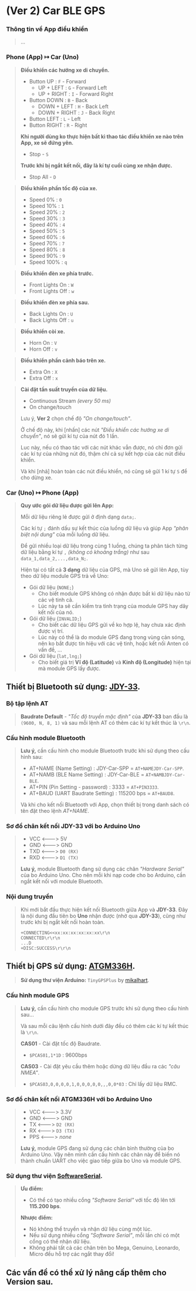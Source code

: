 # (Ver 2) Car BLE GPS

### Thông tin về App điều khiển

> ...

### Phone (App) ↦ Car (Uno)

> **Điều khiển các hướng xe di chuyển.**
> - Button UP : `F` - Forward
>   - UP + LEFT : `G` - Forward Left
>   - UP + RIGHT : `I` - Forward Right
> - Button DOWN : `B` - Back
>   - DOWN + LEFT : `H` - Back Left
>   - DOWN + RIGHT : `J` - Back Right
> - Button LEFT : `L` - Left
> - Button RIGHT : `R` - Right
>
> **Khi người dùng ko thực hiện bất kì thao tác điều khiển xe nào trên App, xe sẽ đứng yên.**
> - Stop - `S`
>
> **Trước khi bị ngắt kết nối, đây là kí tự cuối cùng xe nhận được.**
> - Stop All - `D`

> **Điều khiển phần tốc độ của xe.**
> - Speed 0% : `0`
> - Speed 10% : `1`
> - Speed 20% : `2`
> - Speed 30% : `3`
> - Speed 40% : `4`
> - Speed 50% : `5`
> - Speed 60% : `6`
> - Speed 70% : `7`
> - Speed 80% : `8`
> - Speed 90% : `9`
> - Speed 100% : `q`

> **Điều khiển đèn xe phía trước.**
> - Front Lights On : `W`
> - Front Lights Off : `w`

> **Điều khiển đèn xe phía sau.**
> - Back Lights On : `U`
> - Back Lights Off : `u`

> **Điều khiển còi xe.**
> - Horn On : `V`
> - Horn Off : `v`

> **Điều khiển phần cảnh báo trên xe.**
> - Extra On : `X`
> - Extra Off : `x`

> **Cài đặt tần suất truyền của dữ liệu.**
> - Continuous Stream *(every 50 ms)*
> - On change/touch
>
> Lưu ý, **Ver 2** chọn chế độ *"On change/touch"*.
>
> Ở chế độ này, khi [nhấn] các nút *"Điều khiển các hướng xe di chuyển"*, nó sẽ gửi kí tự của nút đó 1 lần.
>
> Luc này, nếu có thao tác với các nút khác vẫn được, nó chỉ đơn gửi các kí tự của những nút đó, thậm chí cả sự kết hợp của các nút điều khiển.
>
> Và khi [nhả] hoàn toàn các nút điều khiển, nó cũng sẽ gửi 1 kí tự `S` để cho dừng xe.

### Car (Uno) ↦ Phone (App)

> **Quy ước gói dữ liệu được gửi lên App:**
>
> Mỗi dữ liệu riêng lẻ được gửi ở định dạng `data;`.
>
> Các kí tự `;` đánh dấu sự kết thúc của luồng dữ liệu và giúp App *"phân biệt nội dung"* của mỗi luồng dữ liệu.
>
> Để gửi nhiều loại dữ liệu trong cùng 1 luồng, chúng ta phân tách từng dữ liệu bằng kí tự `,` *(không có khoảng trắng)* như sau `data_1,data_2,...,data_N;`.
>
> Hiện tại có tất cả **3 dạng** dữ liệu của GPS, mà Uno sẽ gửi lên App, tùy theo dữ liệu module GPS trả về Uno:
> - Gói dữ liệu (`NONE;`)
>   - Cho biết module GPS không có nhận được bất kì dữ liệu nào từ các vệ tinh cả.
>   - Lúc này ta sẽ cần kiểm tra tình trạng của module GPS hay dây kết nối của nó.
> - Gói dữ liệu (`INVALID;`)
>   - Cho biết các dữ liệu GPS gửi về ko hợp lệ, hay chưa xác định được vị trí.
>   - Lúc này có thể là do module GPS đang trong vùng cản sóng, nên ko bắt được tín hiệu với các vệ tinh, hoặc kết nối Anten có vấn đề, ...
> - Gói dữ liệu (`lat,lng;`)
>   - Cho biết giá trị **Vĩ độ (Latitude)** và **Kinh độ (Longitude)** hiện tại mà module GPS lấy được.

## Thiết bị Bluetooth sử dụng: [JDY-33](https://hshop.vn/products/mach-thu-phat-bluetooth-dual-mode-3-0-spp-ble-4-2-jdy-33-hc-05-hc-06-compatible).

### Bộ tập lệnh AT

> **Baudrate Default** - *"Tốc độ truyền mặc định"* của **JDY-33** ban đầu là `(9600, N, 8, 1)` và sau mỗi lệnh AT có thêm các kí tự kết thúc là `\r\n`.

### Cấu hình module Bluetooth

> **Lưu ý,** cần cấu hình cho module Bluetooth trước khi sử dụng theo cấu hình sau:
> - AT+NAME (Name Setting) : JDY-Car-SPP = `AT+NAMEJDY-Car-SPP`.
> - AT+NAMB (BLE Name Setting) : JDY-Car-BLE = `AT+NAMBJDY-Car-BLE`.
> - AT+PIN (Pin Setting - password) : 3333 = `AT+PIN3333`.
> - AT+BAUD (UART Baudrate Setting) : 115200 bps = `AT+BAUD8`.
>
> Và khi cho kết nối Bluetooth với App, chọn thiết bị trong danh sách có tên đặt theo lệnh *AT+NAME*.

### Sơ đồ chân kết nối JDY-33 với bo Arduino Uno

> - VCC <---> 5V
> - GND <---> GND
> - TXD <---> `D0 (RX)`
> - RXD <---> `D1 (TX)`
>
> **Lưu ý,** module Bluetooth đang sử dụng các chân *"Hardware Serial"* của bo Arduino Uno. Cho nên mỗi khi nạp code cho bo Arduino, cần ngắt kết nối với module Bluetooth.

### Nội dung truyền

> Khi mới bắt đầu thực hiện kết nối Bluetooth giữa App và **JDY-33**. Đây là nội dung đầu tiên bo **Uno** nhận được (nhờ qua **JDY-33**), cũng như trước khi bị ngắt kết nối hoàn toàn.
>
>     +CONNECTING<<xx:xx:xx:xx:xx:xx\r\n
>     CONNECTED\r\r\n
>     ...D
>     +DISC:SUCCESS\r\r\n

## Thiết bị GPS sử dụng: [ATGM336H](https://hshop.vn/products/mach-gps-bds-atgm336h).

> **Sử dụng thư viện Arduino:** `TinyGPSPlus` by [mikalhart](https://github.com/mikalhart/TinyGPSPlus).

### Cấu hình module GPS

> **Lưu ý,** cần cấu hình cho module GPS trước khi sử dụng theo cấu hình sau...
>
> Và sau mỗi câu lệnh cấu hình dưới đây đều có thêm các kí tự kết thúc là `\r\n`.
>
> **CAS01** - Cài đặt tốc độ Baudrate.
> - `$PCAS01,1*1D` : 9600bps
>
> **CAS03** - Cài đặt yêu cầu thêm hoặc dừng dữ liệu đầu ra các *"câu NMEA"*.
> - `$PCAS03,0,0,0,0,1,0,0,0,0,0,,,0,0*03` : Chỉ lấy dữ liệu RMC.

### Sơ đồ chân kết nối ATGM336H với bo Arduino Uno

> - VCC <---> 3.3V
> - GND <---> GND
> - TX <---> `D2 (RX)`
> - RX <---> `D3 (TX)`
> - PPS <---> *none*
>
> **Lưu ý,** module GPS đang sử dụng các chân bình thường của bo Arduino Uno. Vậy nên mình cần cấu hình các chân này để biến nó thành chuẩn UART cho việc giao tiếp giữa bo Uno và module GPS.

### Sử dụng thư viện [SoftwareSerial](https://docs.arduino.cc/learn/built-in-libraries/software-serial).

> **Ưu điểm:**
> - Có thể có tạo nhiều cổng *"Software Serial"* với tốc độ lên tới **115.200 bps**.
>
> **Nhược điểm:**
> - Nó không thể truyền và nhận dữ liệu cùng một lúc.
> - Nếu sử dụng nhiều cổng *"Software Serial"*, mỗi lần chỉ có một cổng có thể nhận dữ liệu.
> - Không phải tất cả các chân trên bo Mega, Genuino, Leonardo, Micro đều hỗ trợ các ngắt thay đổi!

## Các vấn đề có thể xử lý nâng cấp thêm cho Version sau.